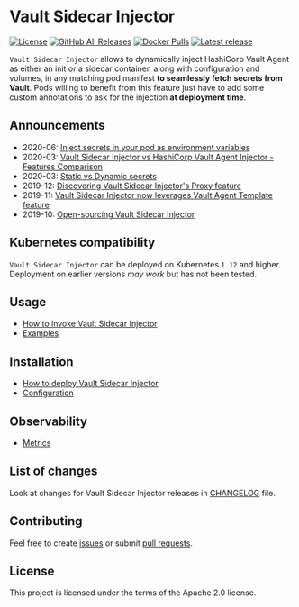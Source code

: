 
# Vault Sidecar Injector

[![License](https://img.shields.io/github/license/Talend/vault-sidecar-injector?style=for-the-badge)](https://github.com/Talend/vault-sidecar-injector/LICENSE)
[![GitHub All Releases](https://img.shields.io/github/downloads/Talend/vault-sidecar-injector/total?style=for-the-badge)](https://github.com/Talend/vault-sidecar-injector/releases)
[![Docker Pulls](https://img.shields.io/docker/pulls/talend/vault-sidecar-injector?style=for-the-badge)](https://hub.docker.com/r/talend/vault-sidecar-injector)
[![Latest release](https://img.shields.io/github/v/release/Talend/vault-sidecar-injector?style=for-the-badge)](https://github.com/Talend/vault-sidecar-injector/releases)

`Vault Sidecar Injector` allows to dynamically inject HashiCorp Vault Agent as either an init or a sidecar container, along with configuration and volumes, in any matching pod manifest **to seamlessly fetch secrets from Vault**. Pods willing to benefit from this feature just have to add some custom annotations to ask for the injection **at deployment time**.

## Announcements

- 2020-06: [Inject secrets in your pod as environment variables](https://github.com/Talend/vault-sidecar-injector/blob/master/doc/announcements/Injecting-secrets-in-env.md)
- 2020-03: [Vault Sidecar Injector vs HashiCorp Vault Agent Injector - Features Comparison](https://github.com/Talend/vault-sidecar-injector/blob/master/doc/announcements/HashiCorp-Vault-Agent-Injector.md)
- 2020-03: [Static vs Dynamic secrets](https://github.com/Talend/vault-sidecar-injector/blob/master/doc/announcements/Static-vs-Dynamic-Secrets.md)
- 2019-12: [Discovering Vault Sidecar Injector's Proxy feature](https://github.com/Talend/vault-sidecar-injector/blob/master/doc/announcements/Discovering-Vault-Sidecar-Injector-Proxy.md)
- 2019-11: [Vault Sidecar Injector now leverages Vault Agent Template feature](https://github.com/Talend/vault-sidecar-injector/blob/master/doc/announcements/Leveraging-Vault-Agent-Template.md)
- 2019-10: [Open-sourcing Vault Sidecar Injector](https://github.com/Talend/vault-sidecar-injector/blob/master/doc/announcements/Open-sourcing-Vault-Sidecar-Injector.md)

## Kubernetes compatibility

`Vault Sidecar Injector` can be deployed on Kubernetes `1.12` and higher. Deployment on earlier versions *may work* but has not been tested.

## Usage

- [How to invoke Vault Sidecar Injector](https://github.com/Talend/vault-sidecar-injector/blob/master/doc/Usage.md)
- [Examples](https://github.com/Talend/vault-sidecar-injector/blob/master/doc/Examples.md)

## Installation

- [How to deploy Vault Sidecar Injector](https://github.com/Talend/vault-sidecar-injector/blob/master/doc/Deploy.md)
- [Configuration](https://github.com/Talend/vault-sidecar-injector/blob/master/doc/Configuration.md)

## Observability

- [Metrics](https://github.com/Talend/vault-sidecar-injector/blob/master/doc/Metrics.md)

## List of changes

Look at changes for Vault Sidecar Injector releases in [CHANGELOG](https://github.com/Talend/vault-sidecar-injector/blob/master/CHANGELOG.md) file.

## Contributing

Feel free to create [issues](https://github.com/Talend/vault-sidecar-injector/issues) or submit [pull requests](https://github.com/Talend/vault-sidecar-injector/pulls).

## License

This project is licensed under the terms of the Apache 2.0 license.
